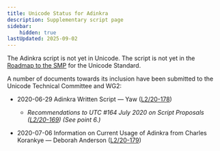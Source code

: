 ```yaml
---
title: Unicode Status for Adinkra
description: Supplementary script page
sidebar:
    hidden: true
lastUpdated: 2025-09-02
---
```


The Adinkra script is not yet in Unicode. The script is not yet in the [Roadmap to the SMP](http://www.unicode.org/roadmaps/smp/) for the Unicode Standard.

[comment]: # (end of intro)

[comment]: # (start of blocks)



[comment]: # (end of blocks)

[comment]: # (start of chars)



[comment]: # (end of chars)

[comment]: # (start of rest)

A number of documents towards its inclusion have been submitted to the Unicode Technical Committee and WG2:

- 2020-06-29 Adinkra Written Script — Yaw ([L2/20-178](http://www.unicode.org/cgi-bin/GetMatchingDocs.pl?L2/20-178))

  - _Recommendations to UTC #164 July 2020 on Script Proposals ([L2/20-169](https://www.unicode.org/L2/L2020/20169-script-adhoc-rept.pdf)) (See point 6.)_

- 2020-07-06 Information on Current Usage of Adinkra from Charles Korankye — Deborah Anderson ([L2/20-179](http://www.unicode.org/cgi-bin/GetMatchingDocs.pl?L2/20-179))
